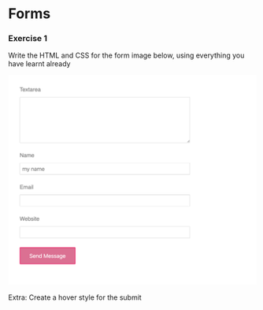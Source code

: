 # Forms

### Exercise 1

Write the HTML and CSS for the form image below, using everything you have learnt already

![01](01/01.png)

Extra: Create a hover style for the submit